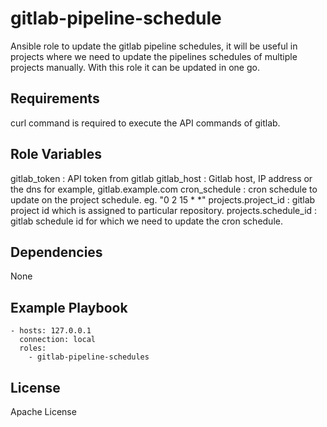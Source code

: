 gitlab-pipeline-schedule
=========

Ansible role to update the gitlab pipeline schedules, it will be useful in projects where we need to update 
the pipelines schedules of multiple projects manually. With this role it can be updated in one go. 

Requirements
------------

curl command is required to execute the API commands of gitlab.

Role Variables
--------------

gitlab_token : API token from gitlab
gitlab_host :  Gitlab host, IP address or the dns for example, gitlab.example.com
cron_schedule : cron schedule to update on the project schedule. eg. "0 2 15 * *"
projects.project_id : gitlab project id which is assigned to particular repository.
projects.schedule_id : gitlab schedule id for which we need to update the cron schedule.

Dependencies
------------

None

Example Playbook
----------------
    - hosts: 127.0.0.1
      connection: local
      roles:
        - gitlab-pipeline-schedules

License
-------

Apache License
